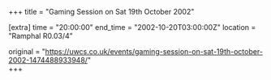 +++
title = "Gaming Session on Sat 19th October 2002"

[extra]
time = "20:00:00"
end_time = "2002-10-20T03:00:00Z"
location = "Ramphal R0.03/4"

original = "https://uwcs.co.uk/events/gaming-session-on-sat-19th-october-2002-1474488933948/"    
+++



